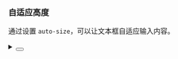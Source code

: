 ### 自适应高度

通过设置 `auto-size`，可以让文本框自适应输入内容。

<div class="cell-demo vp-raw">
   <yc-textarea
    default-value="This is the contents of the textarea. This is the contents of the textarea. This is the contents of the textarea."
    auto-size />
  <yc-textarea
    default-value="This is the contents of the textarea. This is the contents of the textarea. This is the contents of the textarea."
    :auto-size="{
      minRows: 2,
      maxRows: 5,
    }"
    style="margin-top: 20px" />
</div>

<details>
<summary>
 <button class="code-btn"  >
    <icon-code />
 </button>
</summary>

```vue
<template>
  <yc-textarea
    default-value="This is the contents of the textarea. This is the contents of the textarea. This is the contents of the textarea."
    auto-size />
  <yc-textarea
    default-value="This is the contents of the textarea. This is the contents of the textarea. This is the contents of the textarea."
    :auto-size="{
      minRows: 2,
      maxRows: 5,
    }"
    style="margin-top: 20px" />
</template>
```

</details>
